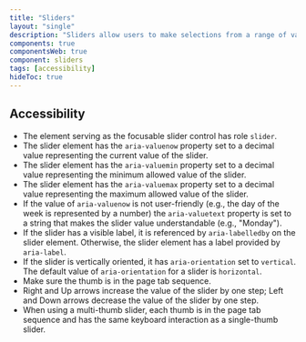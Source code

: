 ```yaml
---
title: "Sliders"
layout: "single"
description: "Sliders allow users to make selections from a range of values."
components: true
componentsWeb: true
component: sliders
tags: [accessibility]
hideToc: true
---
```


## Accessibility

- The element serving as the focusable slider control has role `slider`.
- The slider element has the `aria-valuenow` property set to a decimal value representing the current value of the slider.
- The slider element has the `aria-valuemin` property set to a decimal value representing the minimum allowed value of the slider.
- The slider element has the `aria-valuemax` property set to a decimal value representing the maximum allowed value of the slider.
- If the value of `aria-valuenow` is not user-friendly (e.g., the day of the week is represented by a number) the `aria-valuetext` property is set to a string that makes the slider value understandable (e.g., "Monday").
- If the slider has a visible label, it is referenced by `aria-labelledby` on the slider element. Otherwise, the slider element has a label provided by `aria-label`.
- If the slider is vertically oriented, it has `aria-orientation` set to `vertical`. The default value of `aria-orientation` for a slider is `horizontal`.
- Make sure the thumb is in the page tab sequence.
- Right and Up arrows increase the value of the slider by one step; Left and Down arrows decrease the value of the slider by one step.
- When using a multi-thumb slider, each thumb is in the page tab sequence and has the same keyboard interaction as a single-thumb slider.
